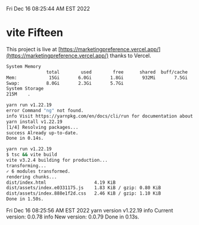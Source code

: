 Fri Dec 16 08:25:44 AM EST 2022

# vite Fifteen


This project is live at [https://marketingpreference.vercel.app/](https://marketingpreference.vercel.app/) thanks to Vercel.

```bash
System Memory
               total        used        free      shared  buff/cache   available
Mem:            15Gi       6.0Gi       1.8Gi       932Mi       7.5Gi       8.0Gi
Swap:          8.0Gi       2.3Gi       5.7Gi
System Storage
215M	.
```
```bash
yarn run v1.22.19
error Command "ng" not found.
info Visit https://yarnpkg.com/en/docs/cli/run for documentation about this command.
yarn install v1.22.19
[1/4] Resolving packages...
success Already up-to-date.
Done in 0.14s.
```
```bash
yarn run v1.22.19
$ tsc && vite build
vite v3.2.4 building for production...
transforming...
✓ 6 modules transformed.
rendering chunks...
dist/index.html                  4.19 KiB
dist/assets/index.e0331175.js    1.83 KiB / gzip: 0.80 KiB
dist/assets/index.888e1f2d.css   2.46 KiB / gzip: 1.10 KiB
Done in 1.50s.
```
Fri Dec 16 08:25:56 AM EST 2022
yarn version v1.22.19
info Current version: 0.0.78
info New version: 0.0.79
Done in 0.13s.
